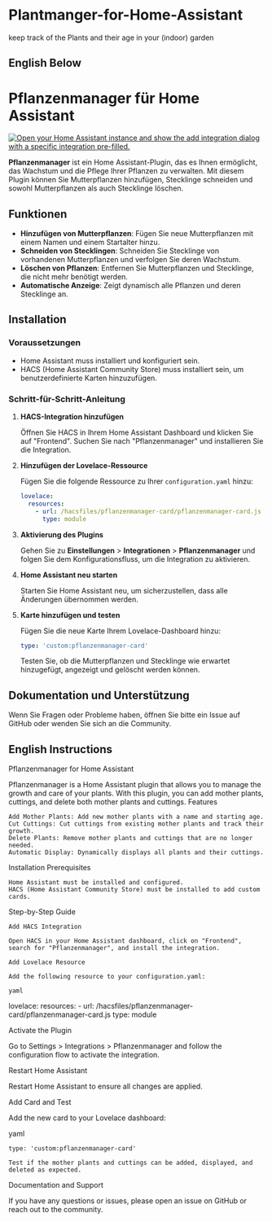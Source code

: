 # Plantmanger-for-Home-Assistant
keep track of the Plants and their age in your (indoor) garden 
## English Below

# Pflanzenmanager für Home Assistant

[![Open your Home Assistant instance and show the add integration dialog with a specific integration pre-filled.](https://my.home-assistant.io/badges/config_flow_start.svg)](https://my.home-assistant.io/redirect/config_flow_start?domain=pflanzenmanager)

**Pflanzenmanager** ist ein Home Assistant-Plugin, das es Ihnen ermöglicht, das Wachstum und die Pflege Ihrer Pflanzen zu verwalten. Mit diesem Plugin können Sie Mutterpflanzen hinzufügen, Stecklinge schneiden und sowohl Mutterpflanzen als auch Stecklinge löschen.

## Funktionen

- **Hinzufügen von Mutterpflanzen**: Fügen Sie neue Mutterpflanzen mit einem Namen und einem Startalter hinzu.
- **Schneiden von Stecklingen**: Schneiden Sie Stecklinge von vorhandenen Mutterpflanzen und verfolgen Sie deren Wachstum.
- **Löschen von Pflanzen**: Entfernen Sie Mutterpflanzen und Stecklinge, die nicht mehr benötigt werden.
- **Automatische Anzeige**: Zeigt dynamisch alle Pflanzen und deren Stecklinge an.

## Installation

### Voraussetzungen

- Home Assistant muss installiert und konfiguriert sein.
- HACS (Home Assistant Community Store) muss installiert sein, um benutzerdefinierte Karten hinzuzufügen.

### Schritt-für-Schritt-Anleitung

1. **HACS-Integration hinzufügen**

    Öffnen Sie HACS in Ihrem Home Assistant Dashboard und klicken Sie auf "Frontend". Suchen Sie nach "Pflanzenmanager" und installieren Sie die Integration.

2. **Hinzufügen der Lovelace-Ressource**

    Fügen Sie die folgende Ressource zu Ihrer `configuration.yaml` hinzu:

    ```yaml
    lovelace:
      resources:
        - url: /hacsfiles/pflanzenmanager-card/pflanzenmanager-card.js
          type: module
    ```

3. **Aktivierung des Plugins**

    Gehen Sie zu **Einstellungen** > **Integrationen** > **Pflanzenmanager** und folgen Sie dem Konfigurationsfluss, um die Integration zu aktivieren.

4. **Home Assistant neu starten**

    Starten Sie Home Assistant neu, um sicherzustellen, dass alle Änderungen übernommen werden.

5. **Karte hinzufügen und testen**

    Fügen Sie die neue Karte Ihrem Lovelace-Dashboard hinzu:

    ```yaml
    type: 'custom:pflanzenmanager-card'
    ```

    Testen Sie, ob die Mutterpflanzen und Stecklinge wie erwartet hinzugefügt, angezeigt und gelöscht werden können.

## Dokumentation und Unterstützung

Wenn Sie Fragen oder Probleme haben, öffnen Sie bitte ein Issue auf GitHub oder wenden Sie sich an die Community.


## English Instructions 

Pflanzenmanager for Home Assistant

Pflanzenmanager is a Home Assistant plugin that allows you to manage the growth and care of your plants. With this plugin, you can add mother plants, cuttings, and delete both mother plants and cuttings.
Features

    Add Mother Plants: Add new mother plants with a name and starting age.
    Cut Cuttings: Cut cuttings from existing mother plants and track their growth.
    Delete Plants: Remove mother plants and cuttings that are no longer needed.
    Automatic Display: Dynamically displays all plants and their cuttings.

Installation
Prerequisites

    Home Assistant must be installed and configured.
    HACS (Home Assistant Community Store) must be installed to add custom cards.

Step-by-Step Guide

    Add HACS Integration

    Open HACS in your Home Assistant dashboard, click on "Frontend", search for "Pflanzenmanager", and install the integration.

    Add Lovelace Resource

    Add the following resource to your configuration.yaml:

    yaml

lovelace:
  resources:
    - url: /hacsfiles/pflanzenmanager-card/pflanzenmanager-card.js
      type: module

Activate the Plugin

Go to Settings > Integrations > Pflanzenmanager and follow the configuration flow to activate the integration.

Restart Home Assistant

Restart Home Assistant to ensure all changes are applied.

Add Card and Test

Add the new card to your Lovelace dashboard:

yaml

    type: 'custom:pflanzenmanager-card'

    Test if the mother plants and cuttings can be added, displayed, and deleted as expected.

Documentation and Support

If you have any questions or issues, please open an issue on GitHub or reach out to the community.



